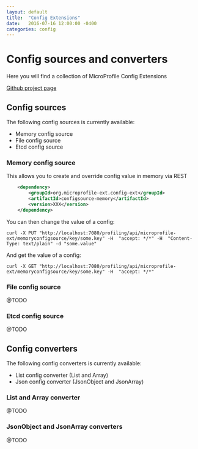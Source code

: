 ```yaml
---
layout: default
title:  "Config Extensions"
date:   2016-07-16 12:00:00 -0400
categories: config
---
```


# Config sources and converters

Here you will find a collection of MicroProfile Config Extensions

[Github project page](https://github.com/microprofile-extensions/config-ext)

## Config sources

The following config sources is currently available:

* Memory config source
* File config source
* Etcd config source

### Memory config source

This allows you to create and override config value in memory via REST

```xml
    <dependency>
        <groupId>org.microprofile-ext.config-ext</groupId>
        <artifactId>configsource-memory</artifactId>
        <version>XXX</version>
    </dependency>
```

You can then change the value of a config:

    curl -X PUT "http://localhost:7080/profiling/api/microprofile-ext/memoryconfigsource/key/some.key" -H  "accept: */*" -H  "Content-Type: text/plain" -d "some.value"

And get the value of a config:

    curl -X GET "http://localhost:7080/profiling/api/microprofile-ext/memoryconfigsource/key/some.key" -H  "accept: */*"

### File config source

@TODO

### Etcd config source

@TODO

## Config converters

The following config converters is currently available:

* List config converter (List and Array)
* Json config converter (JsonObject and JsonArray)

### List and Array converter

@TODO

### JsonObject and JsonArray converters

@TODO

